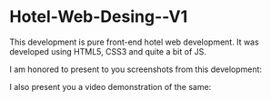# Hotel-Web-Desing--V1

This development is pure front-end hotel web development. It was developed using HTML5, CSS3 and quite a bit of JS.

I am honored to present to you screenshots from this development:

I also present you a video demonstration of the same:
